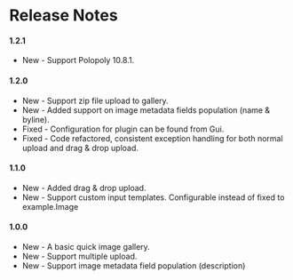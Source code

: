 # Release Notes

#### 1.2.1
- New - Support Polopoly 10.8.1.

#### 1.2.0
- New - Support zip file upload to gallery.
- New - Added support on image metadata fields population (name & byline).
- Fixed - Configuration for plugin can be found from Gui.
- Fixed - Code refactored, consistent exception handling for both normal upload and drag & drop upload.

#### 1.1.0
- New - Added drag & drop upload.
- New - Support custom input templates. Configurable instead of fixed to example.Image  

#### 1.0.0
- New - A basic quick image gallery.
- New - Support multiple upload.
- New - Support image metadata field population (description)

